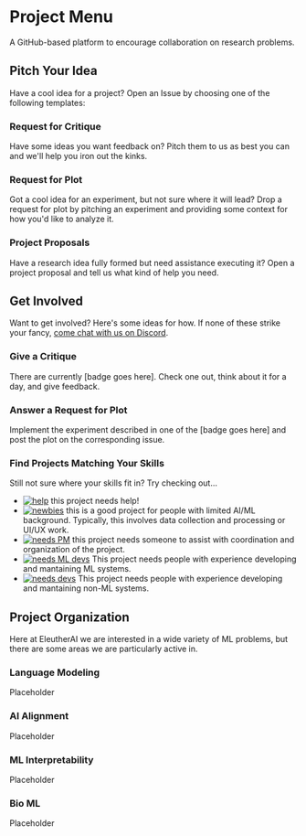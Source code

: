 # Project Menu

A GitHub-based platform to encourage collaboration on research problems.

## Pitch Your Idea

Have a cool idea for a project? Open an Issue by choosing one of the following templates:

### Request for Critique

Have some ideas you want feedback on? Pitch them to us as best you can and we'll help you iron out the kinks.

### Request for Plot

Got a cool idea for an experiment, but not sure where it will lead? Drop a request for plot by pitching an experiment and providing some context for how you'd like to analyze it. 

### Project Proposals

Have a research idea fully formed but need assistance executing it? Open a project proposal and tell us what kind of help you need.

## Get Involved

Want to get involved? Here's some ideas for how. If none of these strike your fancy, [come chat with us on Discord](https://discord.gg/CZW7s9KS4W).

### Give a Critique

There are currently [badge goes here]. Check one out, think about it for a day, and give feedback.

### Answer a Request for Plot

Implement the experiment described in one of the [badge goes here] and post the plot on the corresponding issue.

### Find Projects Matching Your Skills

Still not sure where your skills fit in? Try checking out...

- [![help](https://img.shields.io/github/labels/EleutherAI/project-menu/Help%20Wanted!?style=plastic)](https://github.com/EleutherAI/project-menu/labels/Help%20Wanted!) this project needs help!
- [![newbies](https://img.shields.io/github/labels/EleutherAI/project-menu/Newbies%20Welcome?style=plastic)](https://github.com/EleutherAI/project-menu/labels/Newbies%20Welcome) this is a good project for people with limited AI/ML background. Typically, this involves data collection and processing or UI/UX work.
- [![needs PM](https://img.shields.io/github/labels/EleutherAI/project-menu/Recruiting:%20PM?style=plastic)](https://github.com/EleutherAI/project-menu/labels/Recruiting:%20PM) this project needs someone to assist with coordination and organization of the project.
- [![needs ML devs](https://img.shields.io/github/labels/EleutherAI/project-menu/Recruiting%3A%20ML%20Dev?style=plastic)](https://github.com/EleutherAI/project-menu/labels/Recruiting:%20ML%20Dev) This project needs people with experience developing and mantaining ML systems.
- [![needs devs](https://img.shields.io/github/labels/EleutherAI/project-menu/Recruiting:%20SWE?style=plastic)](https://github.com/EleutherAI/project-menu/labels/Recruiting:%20SWE) This project needs people with experience developing and mantaining non-ML systems.

## Project Organization

Here at EleutherAI we are interested in a wide variety of ML problems, but there are some areas we are particularly active in.

### Language Modeling

Placeholder

### AI Alignment

Placeholder

### ML Interpretability

Placeholder

### Bio ML

Placeholder

